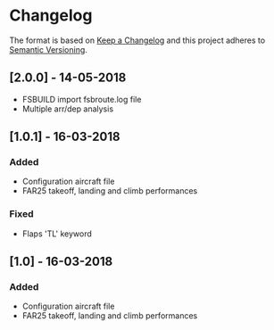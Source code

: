# Changelog

The format is based on [Keep a Changelog](http://keepachangelog.com/en/1.0.0/)
and this project adheres to [Semantic Versioning](http://semver.org/spec/v2.0.0.html).

## [2.0.0] - 14-05-2018
- FSBUILD import fsbroute.log file
- Multiple arr/dep analysis

## [1.0.1] - 16-03-2018
### Added
- Configuration aircraft file
- FAR25 takeoff, landing and climb performances

### Fixed
- Flaps 'TL' keyword 

## [1.0] - 16-03-2018
### Added
- Configuration aircraft file
- FAR25 takeoff, landing and climb performances

